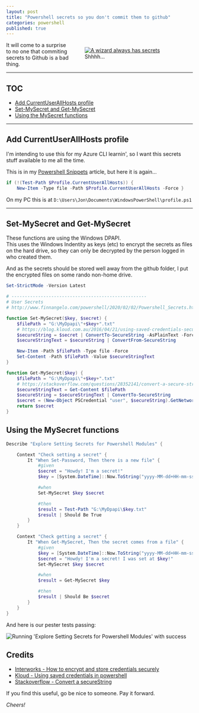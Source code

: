 ```yaml
---
layout: post
title: "Powershell secrets so you don't commit them to github"
categories: powershell 
published: true
---
```

<figure style="float:right; margin-left:3em; width:50%;">
    <a href="http://zacharytotah.com/2016/09/pop-culture-tony-stark/gandalf-secrets-meme/">
        <img src="https://github.com/FinnAngelo/FinnAngelo.github.io/raw/master/_posts/images/Gandalf-Secrets-Meme.jpg" alt="A wizard always has secrets" />
    </a>
    <figcaption>Shhhh...</figcaption>
</figure>

It will come to a surprise to no one that commiting secrets to Github is a bad thing.

----------------------------------------

## TOC ##

+ [Add CurrentUserAllHosts profile](#Add-CurrentUserAllHosts-profile)
+ [Set-MySecret and Get-MySecret](#Set-MySecret-and-Get-MySecret)
+ [Using the MySecret functions](#Using-the-MySecret-functions)

----------------------------------------

## Add CurrentUserAllHosts profile ##

I'm intending to use this for my Azure CLI learnin', so I want this secrets stuff available to me all the time.

This is in my [Powershell Snippets](http://www.finnangelo.com/2019/05/24/Powershell_Snippets.html#Persistent-profile) article, but here it is again...

```powershell
if (!(Test-Path $Profile.CurrentUserAllHosts)) {
    New-Item -Type file -Path $Profile.CurrentUserAllHosts -Force }
```

On my PC this is at `D:\Users\Jon\Documents\WindowsPowerShell\profile.ps1`

----------------------------------------

## Set-MySecret and Get-MySecret ## 

These functions are using the Windows DPAPI.  
This uses the Windows Indentity as keys (etc) to encrypt the secrets as files on the hard drive, so they can only be decrypted by the person logged in who created them.

And as the secrets should be stored well away from the github folder, I put the encrypted files on some rando non-home drive.

```powershell
Set-StrictMode -Version Latest

# ---------------------------------------------------
# User Secrets
# http://www.finnangelo.com/powershell/2020/02/02/Powershell_Secrets.html

function Set-MySecret($key, $secret) {
    $filePath = "G:\MyDpapi\"+$key+".txt"
    # https://blog.kloud.com.au/2016/04/21/using-saved-credentials-securely-in-powershell-scripts/
    $secureString = $secret | ConvertTo-SecureString -AsPlainText -Force 
    $secureStringText = $secureString | ConvertFrom-SecureString

    New-Item -Path $filePath -Type file -Force
    Set-Content -Path $filePath -Value $secureStringText
}

function Get-MySecret($key) {  
    $filePath = "G:\MyDpapi\"+$key+".txt"
    # https://stackoverflow.com/questions/28352141/convert-a-secure-string-to-plain-text
    $secureStringText = Get-Content $filePath
    $secureString = $secureStringText | ConvertTo-SecureString
    $secret = (New-Object PSCredential "user", $secureString).GetNetworkCredential().Password
    return $secret
}
```

## Using the MySecret functions ##

```powershell
Describe "Explore Setting Secrets for Powershell Modules" {

    Context "Check setting a secret" {
        It "When Set-Password, Then there is a new file" {
            #given
            $secret = "Howdy! I'm a secret!"
            $key = [System.DateTime]::Now.ToString("yyyy-MM-dd+HH-mm-ss-ffff")

            #when
            Set-MySecret $key $secret

            #then
            $result = Test-Path "G:\MyDpapi\$key.txt"
            $result | Should Be True
        }
    }

    Context "Check getting a secret" {
        It "When Get-MySecret, Then the secret comes from a file" {
            #given
            $key = [System.DateTime]::Now.ToString("yyyy-MM-dd+HH-mm-ss-ffff")        
            $secret = "Howdy! I'm a secret! I was set at $key!"
            Set-MySecret $key $secret

            #when
            $result = Get-MySecret $key

            #then
            $result | Should Be $secret
        }
    }
}
```

And here is our pester tests passing:

<img src="https://github.com/FinnAngelo/FinnAngelo.github.io/raw/master/_posts/images/MyTestsForPowershellSecrets.png" alt="Running 'Explore Setting Secrets for Powershell Modules' with success" />

## Credits ##

+ [Interworks - How to encrypt and store credentials securely](https://interworks.com/blog/trhymer/2013/07/08/powershell-how-encrypt-and-store-credentials-securely-use-automation-scripts/)
+ [Kloud - Using saved credentials in powershell](https://blog.kloud.com.au/2016/04/21/using-saved-credentials-securely-in-powershell-scripts/)
+ [Stackoverflow - Convert a secureString](https://stackoverflow.com/questions/28352141/convert-a-secure-string-to-plain-text)

If you find this useful, go be nice to someone. Pay it forward.

_Cheers!_

